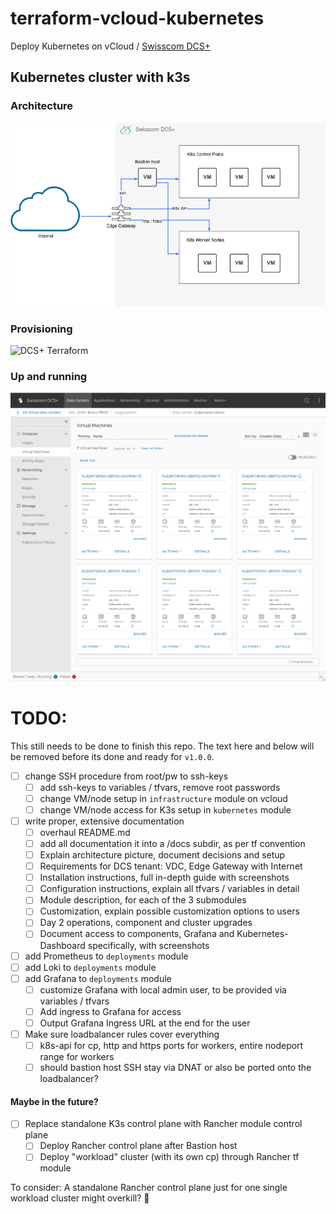# terraform-vcloud-kubernetes
Deploy Kubernetes on vCloud / [Swisscom DCS+](https://dcsguide.scapp.swisscom.com/)

## Kubernetes cluster with k3s

### Architecture
![DCS+ Kubernetes Architecture](https://raw.githubusercontent.com/JamesClonk/terraform-vcloud-kubernetes/data/dcs_k8s.png)

### Provisioning
![DCS+ Terraform](https://raw.githubusercontent.com/JamesClonk/terraform-vcloud-kubernetes/data/dcs_terraform.gif)

### Up and running
![DCS+ Dashboard](https://raw.githubusercontent.com/JamesClonk/terraform-vcloud-kubernetes/data/dcs_dashboard.png)

# TODO:

This still needs to be done to finish this repo. The text here and below will be removed before its done and ready for `v1.0.0`.

- [ ] change SSH procedure from root/pw to ssh-keys
  - [ ] add ssh-keys to variables / tfvars, remove root passwords
  - [ ] change VM/node setup in `infrastructure` module on vcloud
  - [ ] change VM/node access for K3s setup in `kubernetes` module
- [ ] write proper, extensive documentation
  - [ ] overhaul README.md
  - [ ] add all documentation it into a /docs subdir, as per tf convention
  - [ ] Explain architecture picture, document decisions and setup
  - [ ] Requirements for DCS tenant: VDC, Edge Gateway with Internet
  - [ ] Installation instructions, full in-depth guide with screenshots
  - [ ] Configuration instructions, explain all tfvars / variables in detail
  - [ ] Module description, for each of the 3 submodules
  - [ ] Customization, explain possible customization options to users
  - [ ] Day 2 operations, component and cluster upgrades
  - [ ] Document access to components, Grafana and Kubernetes-Dashboard specifically, with screenshots
- [ ] add Prometheus to `deployments` module
- [ ] add Loki to `deployments` module
- [ ] add Grafana to `deployments` module
  - [ ] customize Grafana with local admin user, to be provided via variables / tfvars
  - [ ] Add ingress to Grafana for access
  - [ ] Output Grafana Ingress URL at the end for the user
- [ ] Make sure loadbalancer rules cover everything
  - [ ] k8s-api for cp, http and https ports for workers, entire nodeport range for workers
  - [ ] should bastion host SSH stay via DNAT or also be ported onto the loadbalancer?

#### Maybe in the future?
- [ ] Replace standalone K3s control plane with Rancher module control plane
  - [ ] Deploy Rancher control plane after Bastion host
  - [ ] Deploy "workload" cluster (with its own cp) through Rancher tf module

To consider: A standalone Rancher control plane just for one single workload cluster might overkill? 🤔
